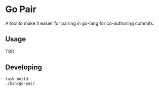 # Go Pair

A tool to make it easier for pairing in go-lang for co-authoring commits.


## Usage

TBD


## Developing 

```bash
task build
./bin/go-pair
```
